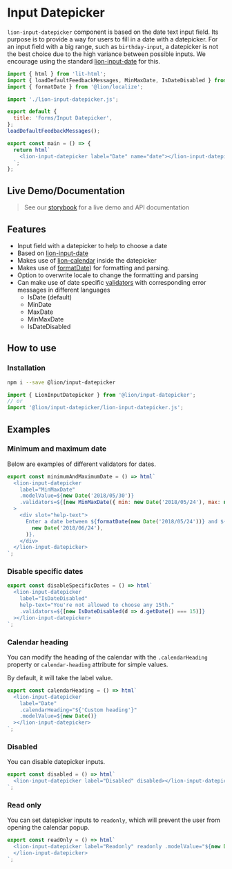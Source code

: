 [//]: # 'AUTO INSERT HEADER PREPUBLISH'

# Input Datepicker

`lion-input-datepicker` component is based on the date text input field. Its purpose is to provide a way for users to fill in a date with a datepicker.
For an input field with a big range, such as `birthday-input`, a datepicker is not the best choice due to the high variance between possible inputs.
We encourage using the standard [lion-input-date](?path=/docs/form-component-input-date) for this.

```js script
import { html } from 'lit-html';
import { loadDefaultFeedbackMessages, MinMaxDate, IsDateDisabled } from '@lion/validate';
import { formatDate } from '@lion/localize';

import './lion-input-datepicker.js';

export default {
  title: 'Forms/Input Datepicker',
};
loadDefaultFeedbackMessages();
```

```js preview-story
export const main = () => {
  return html`
    <lion-input-datepicker label="Date" name="date"></lion-input-datepicker>
  `;
};
```

## Live Demo/Documentation

> See our [storybook](http://lion-web-components.netlify.com/?path=/docs/forms-input-datepicker--default-story) for a live demo and API documentation

## Features

- Input field with a datepicker to help to choose a date
- Based on [lion-input-date](?path=/docs/form-component-input-date)
- Makes use of [lion-calendar](?path=/docs/calendar-standalone) inside the datepicker
- Makes use of [formatDate](?path=/docs/localize-dates--formatting)) for formatting and parsing.
- Option to overwrite locale to change the formatting and parsing
- Can make use of date specific [validators](?path=/docs/forms-validation-overview--page) with corresponding error messages in different languages
  - IsDate (default)
  - MinDate
  - MaxDate
  - MinMaxDate
  - IsDateDisabled

## How to use

### Installation

```sh
npm i --save @lion/input-datepicker
```

```js
import { LionInputDatepicker } from '@lion/input-datepicker';
// or
import '@lion/input-datepicker/lion-input-datepicker.js';
```

## Examples

### Minimum and maximum date

Below are examples of different validators for dates.

```js preview-story
export const minimumAndMaximumDate = () => html`
  <lion-input-datepicker
    label="MinMaxDate"
    .modelValue=${new Date('2018/05/30')}
    .validators=${[new MinMaxDate({ min: new Date('2018/05/24'), max: new Date('2018/06/24') })]}
  >
    <div slot="help-text">
      Enter a date between ${formatDate(new Date('2018/05/24'))} and ${formatDate(
        new Date('2018/06/24'),
      )}.
    </div>
  </lion-input-datepicker>
`;
```

### Disable specific dates

```js preview-story
export const disableSpecificDates = () => html`
  <lion-input-datepicker
    label="IsDateDisabled"
    help-text="You're not allowed to choose any 15th."
    .validators=${[new IsDateDisabled(d => d.getDate() === 15)]}
  ></lion-input-datepicker>
`;
```

### Calendar heading

You can modify the heading of the calendar with the `.calendarHeading` property or `calendar-heading` attribute for simple values.

By default, it will take the label value.

```js preview-story
export const calendarHeading = () => html`
  <lion-input-datepicker
    label="Date"
    .calendarHeading="${'Custom heading'}"
    .modelValue=${new Date()}
  ></lion-input-datepicker>
`;
```

### Disabled

You can disable datepicker inputs.

```js preview-story
export const disabled = () => html`
  <lion-input-datepicker label="Disabled" disabled></lion-input-datepicker>
`;
```

### Read only

You can set datepicker inputs to `readonly`, which will prevent the user from opening the calendar popup.

```js preview-story
export const readOnly = () => html`
  <lion-input-datepicker label="Readonly" readonly .modelValue="${new Date()}">
  </lion-input-datepicker>
`;
```
